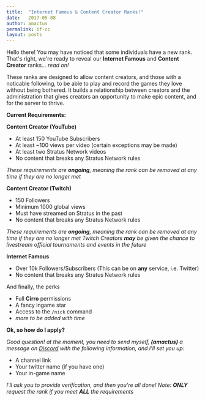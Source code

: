 ```yaml
---
title:  "Internet Famous & Content Creator Ranks!"
date:   2017-05-08
author: amactus
permalink: if-cc
layout: posts
---
```

Hello there! You may have noticed that some individuals have a new rank. That's right, we're ready to reveal our **Internet Famous** and **Content Creator** ranks... *read on!*

These ranks are designed to allow content creators, and those with a noticable following, to be able to play and record the games they love without being bothered. It builds a relationship between creators and the administration that gives creators an opportunity to make epic content, and for the server to thrive.

**Current Requirements:**

__Content Creator (YouTube)__
- At least 150 YouTube Subscribers
- At least ~100 views per video (certain exceptions may be made)
- At least two Stratus Network videos
- No content that breaks any Stratus Network rules

*These requirements are **ongoing**, meaning the rank can be removed at any time if they are no longer met*

__Content Creator (Twitch)__
- 150 Followers
- Minimum 1000 global views
- Must have streamed on Stratus in the past
- No content that breaks any Stratus Network rules

*These requirements are **ongoing**, meaning the rank can be removed at any time if they are no longer met*
*Twitch Creators **may** be given the chance to livestream official tournaments and events in the future*

__Internet Famous__
- Over 10k Followers/Subscribers (This can be on **any** service, i.e. Twitter)
- No content that breaks any Stratus Network rules

And finally, the perks
- Full **Cirro** permissions
- A fancy ingame star
- Access to the `/nick` command
- *more to be added with time*

__Ok, so how do I apply?__

*Good question! at the moment, you need to send myself, **(amactus)** a message on [Discord](https://discord.gg/Vxmq7Xp) with the following information, and I'll set you up:*

- A channel link
- Your twitter name (if you have one)
- Your in-game name

*I'll ask you to provide verification,  and then you're all done!*
*Note: **ONLY** request the rank if you meet **ALL** the requirements*
